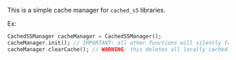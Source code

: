 This is a simple cache manager for `cached_s5` libraries.

Ex:

```dart
CachedS5Manager cacheManager = CachedS5Manager();
cacheManager.init(); // IMPORTANT: all other functions will silently fail if you forget this
cacheManager.clearCache(); // WARNING: this deletes all locally cached assets
```
